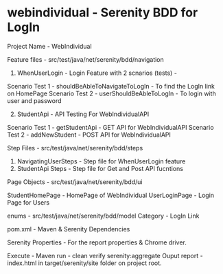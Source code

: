 # webindividual - Serenity BDD for LogIn

Project Name - WebIndividual

Feature files  - src/test/java/net/serenity/bdd/navigation
1. WhenUserLogin - Login Feature with 2 scnarios (tests) -

Scenario Test 1 - shouldBeAbleToNavigateToLogIn - To find the LogIn link on HomePage
Scenario Test 2 - userShouldBeAbleToLogIn - To login with user and password

2. StudentApi - API Testing For WebIndividualAPI

Scenario Test 1 - getStudentApi - GET API for WebIndividualAPI
Scenario Test 2 - addNewStudent - POST API for WebIndividualAPI

Step Files - src/test/java/net/serenity/bdd/steps
 1.   NavigatingUserSteps - Step file for WhenUserLogin feature
 2.   StudentApi Steps - Step file for Get and Post API fucntions 
 
Page Objects - src/test/java/net/serenity/bdd/ui

StudentHomePage - HomePage of WebIndividual
UserLoginPage - Login Page for Users

enums - src/test/java/net/serenity/bdd/model
Category - LogIn Link

pom.xml - Maven & Serenity Dependencies

Serenity Properties - For the report properties & Chrome driver.

Execute - Maven run - clean verify serenity:aggregate
Ouput report - index.html in target/serenity/site folder on project root.
